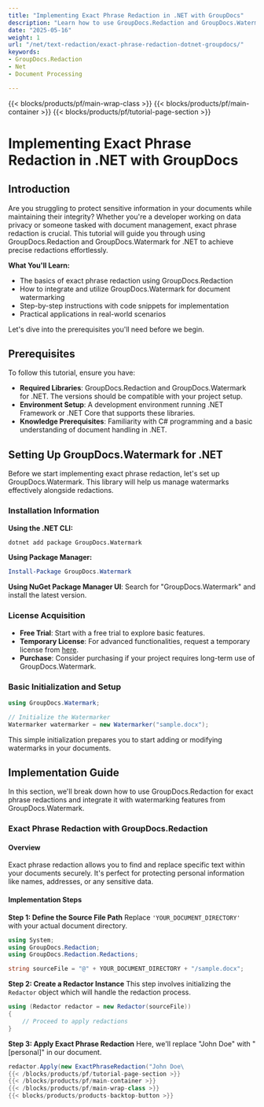 ```yaml
---
title: "Implementing Exact Phrase Redaction in .NET with GroupDocs"
description: "Learn how to use GroupDocs.Redaction and GroupDocs.Watermark for .NET for precise exact phrase redactions. Enhance document security by protecting sensitive information."
date: "2025-05-16"
weight: 1
url: "/net/text-redaction/exact-phrase-redaction-dotnet-groupdocs/"
keywords:
- GroupDocs.Redaction
- Net
- Document Processing

---
```


{{< blocks/products/pf/main-wrap-class >}}
{{< blocks/products/pf/main-container >}}
{{< blocks/products/pf/tutorial-page-section >}}
# Implementing Exact Phrase Redaction in .NET with GroupDocs

## Introduction
Are you struggling to protect sensitive information in your documents while maintaining their integrity? Whether you're a developer working on data privacy or someone tasked with document management, exact phrase redaction is crucial. This tutorial will guide you through using GroupDocs.Redaction and GroupDocs.Watermark for .NET to achieve precise redactions effortlessly.

**What You'll Learn:**
- The basics of exact phrase redaction using GroupDocs.Redaction
- How to integrate and utilize GroupDocs.Watermark for document watermarking
- Step-by-step instructions with code snippets for implementation
- Practical applications in real-world scenarios

Let's dive into the prerequisites you'll need before we begin.

## Prerequisites
To follow this tutorial, ensure you have:
- **Required Libraries**: GroupDocs.Redaction and GroupDocs.Watermark for .NET. The versions should be compatible with your project setup.
- **Environment Setup**: A development environment running .NET Framework or .NET Core that supports these libraries.
- **Knowledge Prerequisites**: Familiarity with C# programming and a basic understanding of document handling in .NET.

## Setting Up GroupDocs.Watermark for .NET
Before we start implementing exact phrase redaction, let's set up GroupDocs.Watermark. This library will help us manage watermarks effectively alongside redactions.

### Installation Information
**Using the .NET CLI:**
```bash
dotnet add package GroupDocs.Watermark
```

**Using Package Manager:**
```powershell
Install-Package GroupDocs.Watermark
```

**Using NuGet Package Manager UI**: Search for "GroupDocs.Watermark" and install the latest version.

### License Acquisition
- **Free Trial**: Start with a free trial to explore basic features.
- **Temporary License**: For advanced functionalities, request a temporary license from [here](https://purchase.groupdocs.com/temporary-license/).
- **Purchase**: Consider purchasing if your project requires long-term use of GroupDocs.Watermark.

### Basic Initialization and Setup
```csharp
using GroupDocs.Watermark;

// Initialize the Watermarker
Watermarker watermarker = new Watermarker("sample.docx");
```
This simple initialization prepares you to start adding or modifying watermarks in your documents.

## Implementation Guide
In this section, we'll break down how to use GroupDocs.Redaction for exact phrase redactions and integrate it with watermarking features from GroupDocs.Watermark.

### Exact Phrase Redaction with GroupDocs.Redaction

#### Overview
Exact phrase redaction allows you to find and replace specific text within your documents securely. It's perfect for protecting personal information like names, addresses, or any sensitive data.

#### Implementation Steps
**Step 1: Define the Source File Path**
Replace `'YOUR_DOCUMENT_DIRECTORY'` with your actual document directory.
```csharp
using System;
using GroupDocs.Redaction;
using GroupDocs.Redaction.Redactions;

string sourceFile = "@" + YOUR_DOCUMENT_DIRECTORY + "/sample.docx";
```
**Step 2: Create a Redactor Instance**
This step involves initializing the `Redactor` object which will handle the redaction process.
```csharp
using (Redactor redactor = new Redactor(sourceFile))
{
    // Proceed to apply redactions
}
```
**Step 3: Apply Exact Phrase Redaction**
Here, we'll replace "John Doe" with "[personal]" in our document.
```csharp
redactor.Apply(new ExactPhraseRedaction("John Doe\
{{< /blocks/products/pf/tutorial-page-section >}}
{{< /blocks/products/pf/main-container >}}
{{< /blocks/products/pf/main-wrap-class >}}
{{< blocks/products/products-backtop-button >}}